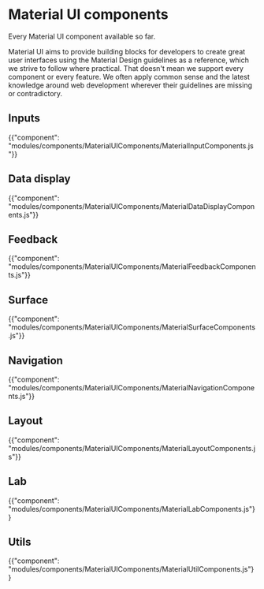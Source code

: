 # Material UI components

<p class="description">Every Material UI component available so far.</p>

Material UI aims to provide building blocks for developers to create great user interfaces using the Material Design guidelines as a reference, which we strive to follow where practical.
That doesn't mean we support every component or every feature.
We often apply common sense and the latest knowledge around web development wherever their guidelines are missing or contradictory.

## Inputs

{{"component": "modules/components/MaterialUIComponents/MaterialInputComponents.js"}}

## Data display

{{"component": "modules/components/MaterialUIComponents/MaterialDataDisplayComponents.js"}}

## Feedback

{{"component": "modules/components/MaterialUIComponents/MaterialFeedbackComponents.js"}}

## Surface

{{"component": "modules/components/MaterialUIComponents/MaterialSurfaceComponents.js"}}

## Navigation

{{"component": "modules/components/MaterialUIComponents/MaterialNavigationComponents.js"}}

## Layout

{{"component": "modules/components/MaterialUIComponents/MaterialLayoutComponents.js"}}

## Lab

{{"component": "modules/components/MaterialUIComponents/MaterialLabComponents.js"}}

## Utils

{{"component": "modules/components/MaterialUIComponents/MaterialUtilComponents.js"}}
